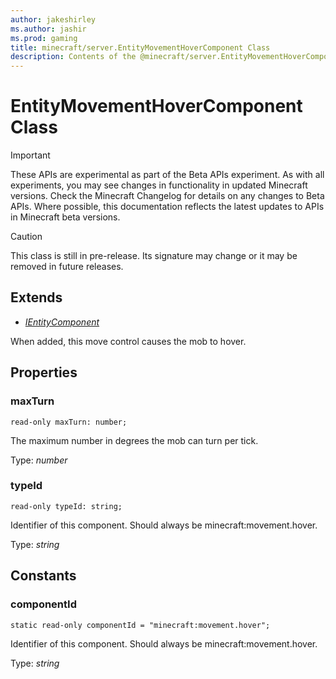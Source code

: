 ```yaml
---
author: jakeshirley
ms.author: jashir
ms.prod: gaming
title: minecraft/server.EntityMovementHoverComponent Class
description: Contents of the @minecraft/server.EntityMovementHoverComponent class.
---
```

# EntityMovementHoverComponent Class
>[!IMPORTANT]
>These APIs are experimental as part of the Beta APIs experiment. As with all experiments, you may see changes in functionality in updated Minecraft versions. Check the Minecraft Changelog for details on any changes to Beta APIs. Where possible, this documentation reflects the latest updates to APIs in Minecraft beta versions.

> [!CAUTION]
> This class is still in pre-release.  Its signature may change or it may be removed in future releases.

## Extends
- [*IEntityComponent*](IEntityComponent.md)

When added, this move control causes the mob to hover.

## Properties

### **maxTurn**
`read-only maxTurn: number;`

The maximum number in degrees the mob can turn per tick.

Type: *number*

### **typeId**
`read-only typeId: string;`

Identifier of this component. Should always be minecraft:movement.hover.

Type: *string*

## Constants

### **componentId**
`static read-only componentId = "minecraft:movement.hover";`

Identifier of this component. Should always be minecraft:movement.hover.

Type: *string*

